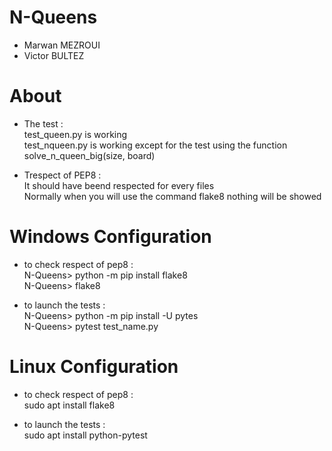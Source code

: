 # N-Queens

* Marwan MEZROUI 
* Victor BULTEZ

# About 

* The test :<br />
test_queen.py is working<br />
test_nqueen.py is working except for the test using the function solve_n_queen_big(size, board)

* Trespect of PEP8 :<br />
It should have beend respected for every files<br />
Normally when you will use the command flake8 nothing will be showed

# Windows Configuration 

* to check respect of pep8 :<br />
N-Queens> python -m pip install flake8<br />
N-Queens> flake8

* to launch the tests :<br />
N-Queens> python -m pip install -U pytes<br />
N-Queens> pytest test_name.py

# Linux Configuration 

* to check respect of pep8 :<br />
sudo apt install flake8

* to launch the tests :<br />
sudo apt install python-pytest
